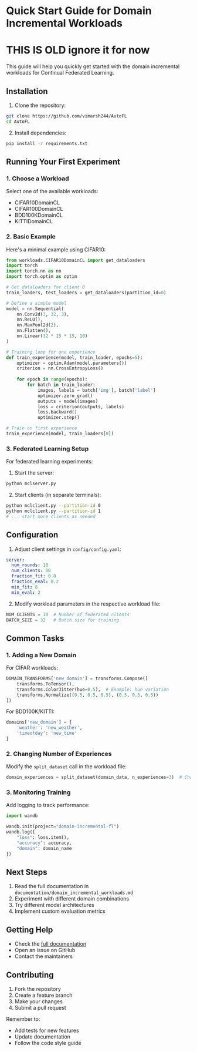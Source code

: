 # Quick Start Guide for Domain Incremental Workloads


# THIS IS OLD ignore it for now


This guide will help you quickly get started with the domain incremental workloads for Continual Federated Learning.

## Installation

1. Clone the repository:
```bash
git clone https://github.com/vimarsh244/AutoFL
cd AutoFL
```

2. Install dependencies:
```bash
pip install -r requirements.txt
```

## Running Your First Experiment

### 1. Choose a Workload

Select one of the available workloads:
- CIFAR10DomainCL
- CIFAR100DomainCL
- BDD100KDomainCL
- KITTIDomainCL

### 2. Basic Example

Here's a minimal example using CIFAR10:

```python
from workloads.CIFAR10DomainCL import get_dataloaders
import torch
import torch.nn as nn
import torch.optim as optim

# Get dataloaders for client 0
train_loaders, test_loaders = get_dataloaders(partition_id=0)

# Define a simple model
model = nn.Sequential(
    nn.Conv2d(3, 32, 3),
    nn.ReLU(),
    nn.MaxPool2d(2),
    nn.Flatten(),
    nn.Linear(32 * 15 * 15, 10)
)

# Training loop for one experience
def train_experience(model, train_loader, epochs=5):
    optimizer = optim.Adam(model.parameters())
    criterion = nn.CrossEntropyLoss()
    
    for epoch in range(epochs):
        for batch in train_loader:
            images, labels = batch['img'], batch['label']
            optimizer.zero_grad()
            outputs = model(images)
            loss = criterion(outputs, labels)
            loss.backward()
            optimizer.step()

# Train on first experience
train_experience(model, train_loaders[0])
```

### 3. Federated Learning Setup

For federated learning experiments:

1. Start the server:
```bash
python mclserver.py
```

2. Start clients (in separate terminals):
```bash
python mclclient.py --partition-id 0
python mclclient.py --partition-id 1
# ... start more clients as needed
```

## Configuration

1. Adjust client settings in `config/config.yaml`:
```yaml
server:
  num_rounds: 10
  num_clients: 10
  fraction_fit: 0.8
  fraction_eval: 0.2
  min_fit: 8
  min_eval: 2
```

2. Modify workload parameters in the respective workload file:
```python
NUM_CLIENTS = 10  # Number of federated clients
BATCH_SIZE = 32   # Batch size for training
```

## Common Tasks

### 1. Adding a New Domain

For CIFAR workloads:
```python
DOMAIN_TRANSFORMS['new_domain'] = transforms.Compose([
    transforms.ToTensor(),
    transforms.ColorJitter(hue=0.5),  # Example: hue variation
    transforms.Normalize((0.5, 0.5, 0.5), (0.5, 0.5, 0.5))
])
```

For BDD100K/KITTI:
```python
domains['new_domain'] = {
    'weather': 'new_weather',
    'timeofday': 'new_time'
}
```

### 2. Changing Number of Experiences

Modify the `split_dataset` call in the workload file:
```python
domain_experiences = split_dataset(domain_data, n_experiences=3)  # Change from 2 to 3
```

### 3. Monitoring Training

Add logging to track performance:
```python
import wandb

wandb.init(project="domain-incremental-fl")
wandb.log({
    "loss": loss.item(),
    "accuracy": accuracy,
    "domain": domain_name
})
```

## Next Steps

1. Read the full documentation in `documentation/domain_incremental_workloads.md`
2. Experiment with different domain combinations
3. Try different model architectures
4. Implement custom evaluation metrics

## Getting Help

- Check the [full documentation](domain_incremental_workloads.md)
- Open an issue on GitHub
- Contact the maintainers

## Contributing

1. Fork the repository
2. Create a feature branch
3. Make your changes
4. Submit a pull request

Remember to:
- Add tests for new features
- Update documentation
- Follow the code style guide 